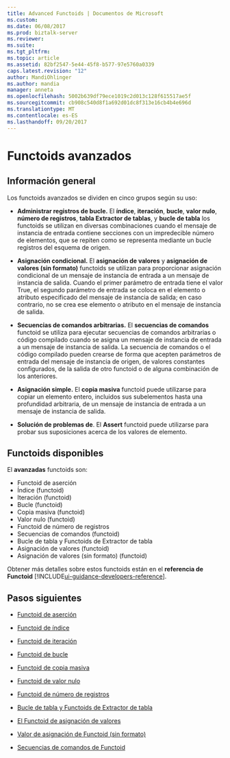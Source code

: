 ```yaml
---
title: Advanced Functoids | Documentos de Microsoft
ms.custom: 
ms.date: 06/08/2017
ms.prod: biztalk-server
ms.reviewer: 
ms.suite: 
ms.tgt_pltfrm: 
ms.topic: article
ms.assetid: 82bf2547-5e44-45f8-b577-97e5760a0339
caps.latest.revision: "12"
author: MandiOhlinger
ms.author: mandia
manager: anneta
ms.openlocfilehash: 5002b639df79ece1019c2d013c128f615517ae5f
ms.sourcegitcommit: cb908c540d8f1a692d01dc8f313e16cb4b4e696d
ms.translationtype: MT
ms.contentlocale: es-ES
ms.lasthandoff: 09/20/2017
---
```

# <a name="advanced-functoids"></a>Functoids avanzados

## <a name="overview"></a>Información general
Los functoids avanzados se dividen en cinco grupos según su uso:  
  
-   **Administrar registros de bucle.** El **índice**, **iteración**, **bucle**, **valor nulo**, **número de registros**, **tabla Extractor de tablas**, y **bucle de tabla** los functoids se utilizan en diversas combinaciones cuando el mensaje de instancia de entrada contiene secciones con un impredecible número de elementos, que se repiten como se representa mediante un bucle registros del esquema de origen.  
  
-   **Asignación condicional.** El **asignación de valores** y **asignación de valores (sin formato)** functoids se utilizan para proporcionar asignación condicional de un mensaje de instancia de entrada a un mensaje de instancia de salida. Cuando el primer parámetro de entrada tiene el valor True, el segundo parámetro de entrada se coloca en el elemento o atributo especificado del mensaje de instancia de salida; en caso contrario, no se crea ese elemento o atributo en el mensaje de instancia de salida.  
  
-   **Secuencias de comandos arbitrarias.** El **secuencias de comandos** functoid se utiliza para ejecutar secuencias de comandos arbitrarias o código compilado cuando se asigna un mensaje de instancia de entrada a un mensaje de instancia de salida. La secuencia de comandos o el código compilado pueden crearse de forma que acepten parámetros de entrada del mensaje de instancia de origen, de valores constantes configurados, de la salida de otro functoid o de alguna combinación de los anteriores.  
  
-   **Asignación simple.** El **copia masiva** functoid puede utilizarse para copiar un elemento entero, incluidos sus subelementos hasta una profundidad arbitraria, de un mensaje de instancia de entrada a un mensaje de instancia de salida.  
  
-   **Solución de problemas de**. El **Assert** functoid puede utilizarse para probar sus suposiciones acerca de los valores de elemento.  
  
## <a name="available-functoids"></a>Functoids disponibles
  
 El **avanzadas** functoids son: 

* Functoid de aserción
* Índice (functoid) 
* Iteración (functoid) 
* Bucle (functoid) 
* Copia masiva (functoid) 
* Valor nulo (functoid)
* Functoid de número de registros 
* Secuencias de comandos (functoid) 
* Bucle de tabla y Functoids de Extractor de tabla
* Asignación de valores (functoid)
* Asignación de valores (sin formato) (functoid)

Obtener más detalles sobre estos functoids están en el **referencia de Functoid** [!INCLUDE[ui-guidance-developers-reference](../includes/ui-guidance-developers-reference.md)].
  
## <a name="next-steps"></a>Pasos siguientes
  
-   [Functoid de aserción](../core/assert-functoid.md)  
  
-   [Functoid de índice](../core/index-functoid.md)  
  
-   [Functoid de iteración](../core/iteration-functoid.md)  
  
-   [Functoid de bucle](../core/looping-functoid.md)  
  
-   [Functoid de copia masiva](../core/mass-copy-functoid.md)  
  
-   [Functoid de valor nulo](../core/nil-value-functoid.md)  
  
-   [Functoid de número de registros](../core/record-count-functoid.md)  
  
-   [Bucle de tabla y Functoids de Extractor de tabla](../core/table-looping-and-table-extractor-functoids.md)  
  
-   [El Functoid de asignación de valores](../core/value-mapping-functoid.md)  
  
-   [Valor de asignación de Functoid (sin formato)](../core/value-mapping-flattening-functoid.md)  
  
-   [Secuencias de comandos de Functoid](../core/scripting-functoid.md)